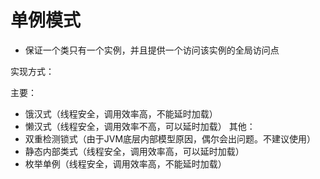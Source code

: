 # 单例模式
* 保证一个类只有一个实例，并且提供一个访问该实例的全局访问点

实现方式：

主要：
* 饿汉式（线程安全，调用效率高，不能延时加载）
* 懒汉式（线程安全，调用效率不高，可以延时加载）
其他：
* 双重检测锁式（由于JVM底层内部模型原因，偶尔会出问题。不建议使用）
* 静态内部类式（线程安全，调用效率高，可以延时加载）
* 枚举单例（线程安全，调用效率高，不能延时加载）